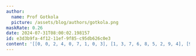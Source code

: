 ```yaml
---
author:
  name: Prof Gotkola
  picture: /assets/blog/authors/gotkola.png
maskRate: 0.26
date: 2024-07-31T08:00:02.198157
id: e3d3b9fa-4f12-11ef-9f85-c95db626c0e3
content: '[[0, 0, 2, 4, 0, 7, 1, 0, 3], [1, 3, 7, 6, 8, 5, 2, 9, 4], [9, 4, 6, 3, 1, 2, 8, 5, 7], [2, 1, 8, 5, 3, 4, 6, 0, 0], [7, 6, 3, 9, 0, 0, 0, 4, 1], [0, 0, 0, 0, 6, 1, 3, 2, 8], [3, 7, 0, 2, 0, 9, 4, 8, 0], [5, 8, 0, 0, 0, 6, 9, 3, 2], [6, 2, 9, 0, 4, 3, 7, 1, 0]]'
---
```

